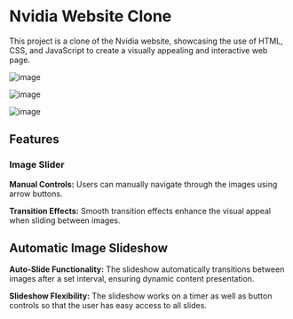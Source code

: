 # Nvidia Website Clone
This project is a clone of the Nvidia website, showcasing the use of HTML, CSS, and JavaScript to create a visually appealing and interactive web page.

![image](https://github.com/RohanBhatoye/Nvidia/assets/128002948/f4b1cd2b-66a0-4d7b-bfc9-6e6dd57733a3)

![image](https://github.com/RohanBhatoye/Nvidia/assets/128002948/5ef81e99-39d5-4227-845f-5606b703c03f)

![image](https://github.com/RohanBhatoye/Nvidia/assets/128002948/3249975a-20f9-457a-95e3-12d612dfa9ad)


## Features
### Image Slider
**Manual Controls:** Users can manually navigate through the images using arrow buttons.

**Transition Effects:** Smooth transition effects enhance the visual appeal when sliding between images.

## Automatic Image Slideshow
**Auto-Slide Functionality:** The slideshow automatically transitions between images after a set interval, ensuring dynamic content presentation.

**Slideshow Flexibility:** The slideshow works on a timer as well as button controls so that the user has easy access to all slides.
